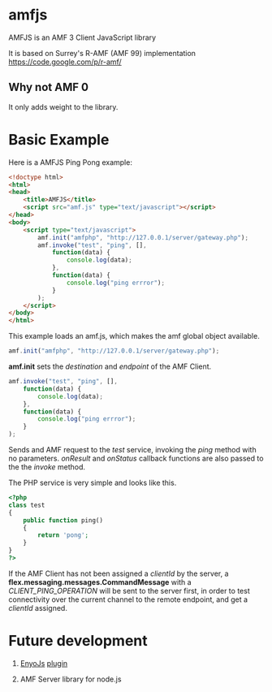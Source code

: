 amfjs
=====

AMFJS is an AMF 3 Client JavaScript library 

It is based on Surrey's R-AMF (AMF 99) implementation https://code.google.com/p/r-amf/

## Why not AMF 0

It only adds weight to the library. 

# Basic Example

Here is a AMFJS Ping Pong example:

```html
<!doctype html>
<html>
<head>
	<title>AMFJS</title>
	<script src="amf.js" type="text/javascript"></script>
</head>
<body>
	<script type="text/javascript">
		amf.init("amfphp", "http://127.0.0.1/server/gateway.php");
        amf.invoke("test", "ping", [],
            function(data) {
                console.log(data);
            },
            function(data) {
                console.log("ping errror");
            }
        );
	</script>
</body>
</html>
```

This example loads an amf.js, which makes the amf global object available.

```javascript
amf.init("amfphp", "http://127.0.0.1/server/gateway.php");
```

__amf.init__ sets the _destination_ and _endpoint_ of the AMF Client.


```javascript
amf.invoke("test", "ping", [],
    function(data) {
        console.log(data);
    },
    function(data) {
        console.log("ping errror");
    }
);
```

Sends and AMF request to the _test_ service, invoking the _ping_ method with no parameters. _onResult_ and _onStatus_ callback functions are also passed to the the _invoke_ method.


The PHP service is very simple and looks like this.

```php
<?php
class test
{
    public function ping()
	{
		return 'pong';
	}
}
?>
```

If the AMF Client has not been assigned a _clientId_ by the server, a __flex.messaging.messages.CommandMessage__  with a _CLIENT_PING_OPERATION_ will be sent to the server first, in order to test connectivity over the current channel to the remote endpoint, and get a _clientId_ assigned.


# Future development

1. [EnyoJs](https://github.com/enyojs/enyo) [plugin](https://github.com/emilkm/enyo-amf)

2. AMF Server library for node.js

